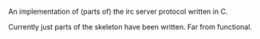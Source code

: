 An implementation of (parts of) the irc server protocol written in C.

Currently just parts of the skeleton have been written. Far from functional.
